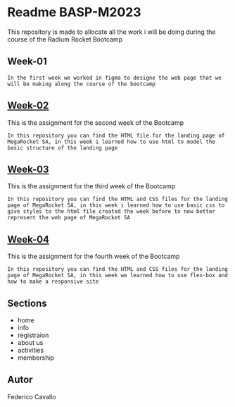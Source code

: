 # Readme BASP-M2023

This repository is made to allocate all the work i will be doing during the course of the Radium Rocket Bootcamp

## Week-01

`In the first week we worked in figma to designe the web page that we will be making along the course of the bootcamp `

## [Week-02](https://github.com/CavalloFede/BaSP-2023/tree/master/Week-02)

This is the assignment for the second week of the Bootcamp

`In this repository you can find the HTML file for the landing page of MegaRocket SA, in this week i learned how to use html to model the basic structure of the landing page`

## [Week-03](https://github.com/CavalloFede/BaSP-2023/tree/master/Week-03)

This is the assignment for the third week of the Bootcamp

`In this repository you can find the HTML and CSS files for the landing page of MegaRocket SA, in this week i learned how to use basic css to give styles to the html file created the week before to now better represent the web page of MegaRocket SA`

## [Week-04](https://github.com/CavalloFede/BaSP-2023/tree/master/Week-04)

This is the assignment for the fourth week of the Bootcamp

`In this repository you can find the HTML and CSS files for the landing page of MegaRocket SA, in this week we learned how to use flex-box and how to make a responsive site`

## Sections

* home
* info
* registraion
* about us
* activities
* membership

## Autor

Federico Cavallo
